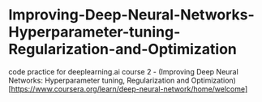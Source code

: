 # Improving-Deep-Neural-Networks-Hyperparameter-tuning-Regularization-and-Optimization
code practice for deeplearning.ai course 2 - (Improving Deep Neural Networks: Hyperparameter tuning, Regularization and Optimization)[https://www.coursera.org/learn/deep-neural-network/home/welcome]
